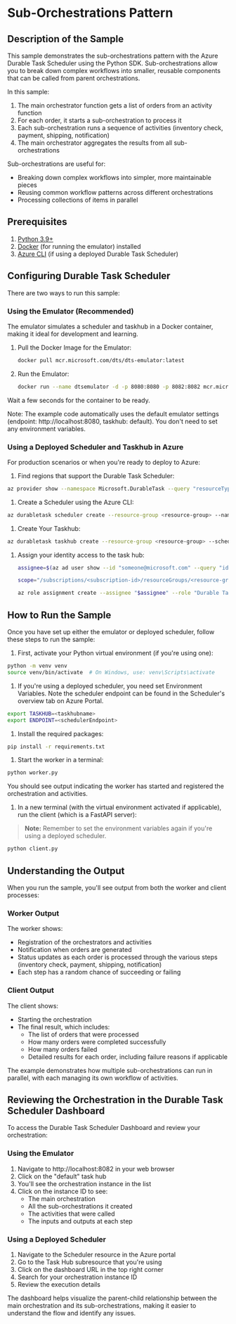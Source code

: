 # Sub-Orchestrations Pattern

## Description of the Sample

This sample demonstrates the sub-orchestrations pattern with the Azure Durable Task Scheduler using the Python SDK. Sub-orchestrations allow you to break down complex workflows into smaller, reusable components that can be called from parent orchestrations.

In this sample:
1. The main orchestrator function gets a list of orders from an activity function
2. For each order, it starts a sub-orchestration to process it
3. Each sub-orchestration runs a sequence of activities (inventory check, payment, shipping, notification)
4. The main orchestrator aggregates the results from all sub-orchestrations

Sub-orchestrations are useful for:
- Breaking down complex workflows into simpler, more maintainable pieces
- Reusing common workflow patterns across different orchestrations
- Processing collections of items in parallel

## Prerequisites

1. [Python 3.9+](https://www.python.org/downloads/)
2. [Docker](https://www.docker.com/products/docker-desktop/) (for running the emulator) installed
3. [Azure CLI](https://docs.microsoft.com/cli/azure/install-azure-cli) (if using a deployed Durable Task Scheduler)

## Configuring Durable Task Scheduler

There are two ways to run this sample:

### Using the Emulator (Recommended)

The emulator simulates a scheduler and taskhub in a Docker container, making it ideal for development and learning.

1. Pull the Docker Image for the Emulator:
   ```bash
   docker pull mcr.microsoft.com/dts/dts-emulator:latest
   ```

1. Run the Emulator:
   ```bash
   docker run --name dtsemulator -d -p 8080:8080 -p 8082:8082 mcr.microsoft.com/dts/dts-emulator:latest
   ```
Wait a few seconds for the container to be ready.

Note: The example code automatically uses the default emulator settings (endpoint: http://localhost:8080, taskhub: default). You don't need to set any environment variables.

### Using a Deployed Scheduler and Taskhub in Azure

For production scenarios or when you're ready to deploy to Azure:

1. Find regions that support the Durable Task Scheduler: 
  ```bash
  az provider show --namespace Microsoft.DurableTask --query "resourceTypes[?resourceType=='schedulers'].locations | [0]" --out table
  ```

1. Create a Scheduler using the Azure CLI:
  ```bash
  az durabletask scheduler create --resource-group <resource-group> --name <scheduler-name> --location <location> --ip-allowlist "[0.0.0.0/0]" --sku-capacity 1 --sku-name "Dedicated" --tags "{'myattribute':'myvalue'}"
  ```

1. Create Your Taskhub:
  ```bash
  az durabletask taskhub create --resource-group <resource-group> --scheduler-name <scheduler-name> --name <taskhub-name>
  ```

1. Assign your identity access to the task hub: 
    ```bash
    assignee=$(az ad user show --id "someone@microsoft.com" --query "id" --output tsv)

    scope="/subscriptions/<subscription-id>/resourceGroups/<resource-group>/providers/Microsoft.DurableTask/schedulers/<scheduler-name>/taskHubs/<taskhub-name>"

    az role assignment create --assignee "$assignee" --role "Durable Task Data Contributor" --scope "$scope"
    ```

## How to Run the Sample

Once you have set up either the emulator or deployed scheduler, follow these steps to run the sample:

1. First, activate your Python virtual environment (if you're using one):
  ```bash
  python -m venv venv
  source venv/bin/activate  # On Windows, use: venv\Scripts\activate
  ```

1.  If you're using a deployed scheduler, you need set Environment Variables. Note the scheduler endpoint can be found in the Scheduler's overview tab on Azure Portal.
   ```bash
   export TASKHUB=<taskhubname>
   export ENDPOINT=<schedulerEndpoint>
   ```

1. Install the required packages:
  ```bash
  pip install -r requirements.txt
  ```

1. Start the worker in a terminal:
  ```bash
  python worker.py
  ```
   You should see output indicating the worker has started and registered the orchestration and activities.

1. In a new terminal (with the virtual environment activated if applicable), run the client (which is a FastAPI server):
  > **Note:** Remember to set the environment variables again if you're using a deployed scheduler. 

  ```bash
  python client.py
  ```
 

## Understanding the Output

When you run the sample, you'll see output from both the worker and client processes:

### Worker Output
The worker shows:
- Registration of the orchestrators and activities
- Notification when orders are generated
- Status updates as each order is processed through the various steps (inventory check, payment, shipping, notification)
- Each step has a random chance of succeeding or failing

### Client Output
The client shows:
- Starting the orchestration
- The final result, which includes:
  - The list of orders that were processed
  - How many orders were completed successfully
  - How many orders failed
  - Detailed results for each order, including failure reasons if applicable

The example demonstrates how multiple sub-orchestrations can run in parallel, with each managing its own workflow of activities.

## Reviewing the Orchestration in the Durable Task Scheduler Dashboard

To access the Durable Task Scheduler Dashboard and review your orchestration:

### Using the Emulator
1. Navigate to http://localhost:8082 in your web browser
2. Click on the "default" task hub
3. You'll see the orchestration instance in the list
4. Click on the instance ID to see:
   - The main orchestration
   - All the sub-orchestrations it created
   - The activities that were called
   - The inputs and outputs at each step

### Using a Deployed Scheduler
1. Navigate to the Scheduler resource in the Azure portal
2. Go to the Task Hub subresource that you're using
3. Click on the dashboard URL in the top right corner
4. Search for your orchestration instance ID
5. Review the execution details

The dashboard helps visualize the parent-child relationship between the main orchestration and its sub-orchestrations, making it easier to understand the flow and identify any issues.
